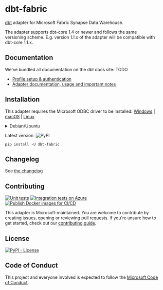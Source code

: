 # dbt-fabric

[dbt](https://www.getdbt.com) adapter for Microsoft Fabric Synapse Data Warehouse.

The adapter supports dbt-core 1.4 or newer and follows the same versioning scheme.
E.g. version 1.1.x of the adapter will be compatible with dbt-core 1.1.x.

## Documentation

We've bundled all documentation on the dbt docs site:
TODO
* [Profile setup & authentication](https://docs.getdbt.com/reference/warehouse-profiles/mssql-profile)
* [Adapter documentation, usage and important notes](https://docs.getdbt.com/reference/resource-configs/mssql-configs)

## Installation

This adapter requires the Microsoft ODBC driver to be installed:
[Windows](https://docs.microsoft.com/nl-be/sql/connect/odbc/download-odbc-driver-for-sql-server?view=sql-server-ver16#download-for-windows) |
[macOS](https://docs.microsoft.com/nl-be/sql/connect/odbc/linux-mac/install-microsoft-odbc-driver-sql-server-macos?view=sql-server-ver16) |
[Linux](https://docs.microsoft.com/nl-be/sql/connect/odbc/linux-mac/installing-the-microsoft-odbc-driver-for-sql-server?view=sql-server-ver16)

<details><summary>Debian/Ubuntu</summary>
<p>

Make sure to install the ODBC headers as well as the driver linked above:

```shell
sudo apt-get install -y unixodbc-dev
```

</p>
</details>

Latest version: ![PyPI](https://img.shields.io/pypi/v/dbt-fabric?label=latest&logo=pypi)

```shell
pip install -U dbt-fabric
```

## Changelog

See [the changelog](CHANGELOG.md)

## Contributing

[![Unit tests](https://github.com/microsoft/dbt-fabric/actions/workflows/unit-tests.yml/badge.svg)](https://github.com/microsoft/dbt-fabric/actions/workflows/unit-tests.yml)
[![Integration tests on Azure](https://github.com/microsoft/dbt-fabric/actions/workflows/integration-tests-azure.yml/badge.svg)](https://github.com/microsoft/dbt-fabric/actions/workflows/integration-tests-azure.yml)
[![Publish Docker images for CI/CD](https://github.com/microsoft/dbt-fabric/actions/workflows/publish-docker.yml/badge.svg)](https://github.com/microsoft/dbt-fabric/actions/workflows/publish-docker.yml)

This adapter is Microsoft-maintained.
You are welcome to contribute by creating issues, opening or reviewing pull requests.
If you're unsure how to get started, check out our [contributing guide](CONTRIBUTING.md).

## License

[![PyPI - License](https://img.shields.io/pypi/l/dbt-fabric)](https://github.com/microsoft/dbt-fabric/blob/main/LICENSE)

## Code of Conduct

This project and everyone involved is expected to follow the [Microsoft Code of Conduct](https://opensource.microsoft.com/codeofconduct/).
